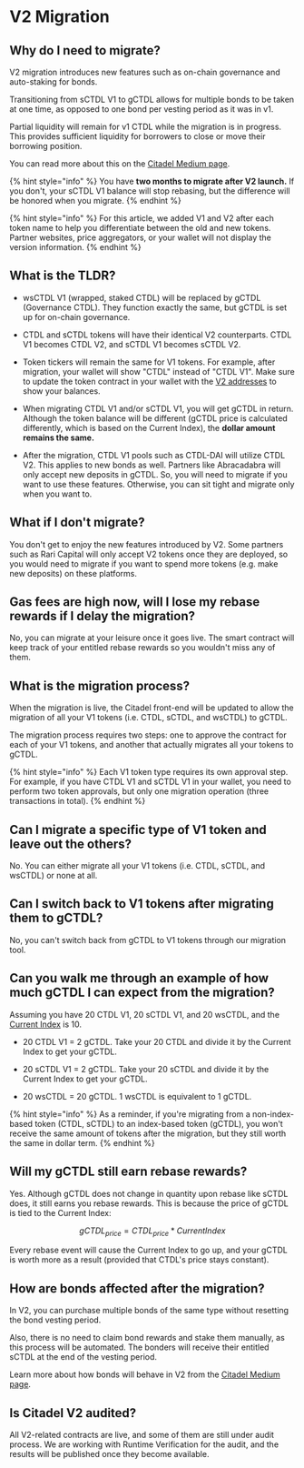 # V2 Migration

## Why do I need to migrate?

V2 migration introduces new features such as on-chain governance and auto-staking
for bonds.

Transitioning from sCTDL V1 to gCTDL allows for multiple bonds to be taken at one
time, as opposed to one bond per vesting period as it was in v1.

Partial liquidity will remain for v1 CTDL while the migration is in progress. This
provides sufficient liquidity for borrowers to close or move their borrowing
position.

You can read more about this on the [Citadel Medium page](https://olympusdao.medium.com/introducing-olympus-v2-c4ade14e9fe).

{% hint style="info" %}
You have **two months to migrate after V2 launch.** If you don't, your sCTDL V1
balance will stop rebasing, but the difference will be honored when you migrate.
{% endhint %}

{% hint style="info" %}
For this article, we added V1 and V2 after each token name to help you differentiate
between the old and new tokens. Partner websites, price aggregators, or your wallet
will not display the version information.
{% endhint %}

## What is the TLDR?

- wsCTDL V1 (wrapped, staked CTDL) will be replaced by gCTDL (Governance CTDL). They
function exactly the same, but gCTDL is set up for on-chain governance.

- CTDL and sCTDL tokens will have their identical V2 counterparts. CTDL V1 becomes
CTDL V2, and sCTDL V1 becomes sCTDL V2.

- Token tickers will remain the same for V1 tokens. For example, after migration,
your wallet will show "CTDL" instead of "CTDL V1". Make sure to update the token
contract in your wallet with the [V2 addresses](../contracts/tokens.md) to show
your balances.

- When migrating CTDL V1 and/or sCTDL V1, you will get gCTDL in return. Although
the token balance will be different (gCTDL price is calculated differently, which
is based on the Current Index), the **dollar amount remains the same.**

- After the migration, CTDL V1 pools such as CTDL-DAI will utilize CTDL V2. This applies
to new bonds as well. Partners like Abracadabra will only accept new deposits in
gCTDL. So, you will need to migrate if you want to use these features. Otherwise,
you can sit tight and migrate only when you want to.

## What if I don't migrate?

You don't get to enjoy the new features introduced by V2. Some partners such as
Rari Capital will only accept V2 tokens once they are deployed, so you would
need to migrate if you want to spend more tokens (e.g. make new deposits) on these
platforms.

## Gas fees are high now, will I lose my rebase rewards if I delay the migration?

No, you can migrate at your leisure once it goes live. The smart contract will
keep track of your entitled rebase rewards so you wouldn't miss any of them.

## What is the migration process?

When the migration is live, the Citadel front-end will be updated to allow the
migration of all your V1 tokens (i.e. CTDL, sCTDL, and wsCTDL) to gCTDL.

The migration process requires two steps: one to approve the contract for each
of your V1 tokens, and another that actually migrates all your tokens to gCTDL.

{% hint style="info" %}
Each V1 token type requires its own approval step. For example, if you have CTDL
V1 and sCTDL V1 in your wallet, you need to perform two token approvals, but only
one migration operation (three transactions in total).
{% endhint %}

## Can I migrate a specific type of V1 token and leave out the others?

No. You can either migrate all your V1 tokens (i.e. CTDL, sCTDL, and wsCTDL) or none
at all.

## Can I switch back to V1 tokens after migrating them to gCTDL?

No, you can't switch back from gCTDL to V1 tokens through our migration tool.

## Can you walk me through an example of how much gCTDL I can expect from the migration?

Assuming you have 20 CTDL V1, 20 sCTDL V1, and 20 wsCTDL, and the [Current Index](https://docs.olympusdao.finance/main/basics/basics#how-do-i-track-my-rebase-rewards)
is 10.

- 20 CTDL V1 = 2 gCTDL. Take your 20 CTDL and divide it by the Current Index to get
your gCTDL.

- 20 sCTDL V1 = 2 gCTDL. Take your 20 sCTDL and divide it by the Current Index to
get your gCTDL.

- 20 wsCTDL = 20 gCTDL. 1 wsCTDL is equivalent to 1 gCTDL.

{% hint style="info" %}
As a reminder, if you're migrating from a non-index-based token (CTDL, sCTDL) to an
index-based token (gCTDL), you won't receive the same amount of tokens after the
migration, but they still worth the same in dollar term.
{% endhint %}

## Will my gCTDL still earn rebase rewards?

Yes. Although gCTDL does not change in quantity upon rebase like sCTDL does, it
still earns you rebase rewards. This is because the price of gCTDL is tied to the
Current Index:

$$
gCTDL_{price} = CTDL_{price} * CurrentIndex
$$

Every rebase event will cause the Current Index to go up, and your gCTDL is worth
more as a result (provided that CTDL's price stays constant).

## How are bonds affected after the migration?

In V2, you can purchase multiple bonds of the same type without resetting the
bond vesting period.

Also, there is no need to claim bond rewards and stake them manually, as this process
will be automated. The bonders will receive their entitled sCTDL at the end of the
vesting period.

Learn more about how bonds will behave in V2 from the [Citadel Medium page](https://olympusdao.medium.com/introducing-olympus-v2-c4ade14e9fe).

## Is Citadel V2 audited?

All V2-related contracts are live, and some of them are still under audit process.
We are working with Runtime Verification for the audit, and the results will be
published once they become available.
